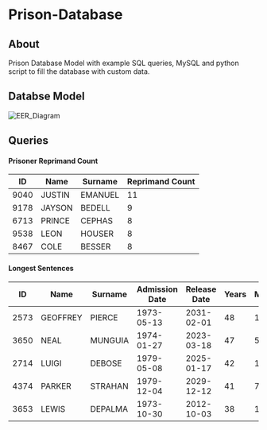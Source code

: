 # Prison-Database
## About
Prison Database Model with example SQL queries, MySQL and python script to fill the database with custom data.

## Databse Model
![EER_Diagram](https://user-images.githubusercontent.com/61971053/120490176-7b99ae00-c3b8-11eb-9ceb-784ce5958b25.png)

## Queries

#### Prisoner Reprimand Count
|ID|Name|Surname|Reprimand Count|
|----|------|-------|--|
|9040|JUSTIN|EMANUEL|11|
|9178|JAYSON|BEDELL |9 |
|6713|PRINCE|CEPHAS |8 |
|9538|LEON  |HOUSER |8 |
|8467|COLE  |BESSER |8 |

#### Longest Sentences
|ID|Name|Surname|Admission Date|Release Date|Years|Months|Days|Days Left|
|---|--------|--------|-----------|----------|----|--|--|-------|
|2573|GEOFFREY|PIERCE	|1973-05-13	|2031-02-01|	48|	1|22|3530|
|3650|NEAL    |MUNGUIA	|1974-01-27 |2023-03-18|	47|	5|8 |653|
|2714|LUIGI   |DEBOSE	|1979-05-08	|2025-01-17|	42|	1|27|1324|
|4374|PARKER	 |STRAHAN	|1979-12-04	|2029-12-12|	41|	7|1	|3114|
|3653|LEWIS	 |DEPALMA	|1973-10-30	|2012-10-03|	38|	1|6	|Released|
